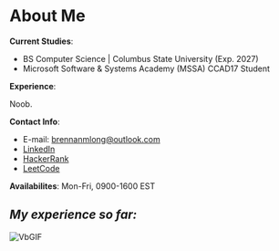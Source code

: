 # About Me
**Current Studies**: 
- BS Computer Science | Columbus State University (Exp. 2027)
- Microsoft Software & Systems Academy (MSSA) CCAD17 Student

**Experience**: 

  Noob. 

**Contact Info**: 
- E-mail: brennanmlong@outlook.com
- [LinkedIn](https://www.linkedin.com/in/brennan-m-long)
- [HackerRank](https://www.hackerrank.com/profile/brennanmlong)
- [LeetCode](https://leetcode.com/u/brennanmlong/)

**Availabilites**: Mon-Fri, 0900-1600 EST

## *My experience so far:*

![VbGIF](https://github.com/user-attachments/assets/794a8345-ff51-424b-896d-0dced65e7c61)

